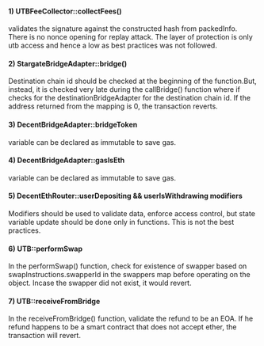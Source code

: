 #### 1) UTBFeeCollector::collectFees() 
validates the signature against the constructed hash from packedInfo. There is no nonce opening for replay attack. The layer of protection is only utb access and hence a low as best practices was not followed.


#### 2) StargateBridgeAdapter::bridge()
Destination chain id should be checked at the beginning of the function.But, instead, it is checked very late during the callBridge() function where if checks for the destinationBridgeAdapter for the destination chain id. If the address returned from the mapping is 0, the transaction reverts.

#### 3) DecentBridgeAdapter::bridgeToken 
variable can be declared as immutable to save gas.
#### 4) DecentBridgeAdapter::gasIsEth  
variable can be declared as immutable to save gas.

#### 5) DecentEthRouter::userDepositing && userIsWithdrawing modifiers
Modifiers should be used to validate data, enforce access control, but state variable update should be done only in functions. This is not the best practices.

#### 6) UTB::performSwap
In the performSwap() function, check for existence of swapper based on swapInstructions.swapperId in the swappers map before operating on the object.
Incase the swapper did not exist, it would revert.

#### 7) UTB::receiveFromBridge
In the receiveFromBridge() function, validate the refund to be an EOA. If he refund happens to be a smart contract that does not accept ether, the transaction will revert. 
